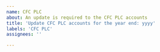 ```yaml
---
name: CFC PLC
about: An update is required to the CFC PLC accounts
title: 'Update CFC PLC accounts for the year end: yyyy'
labels: 'CFC PLC'
assignees: ''

---
```


